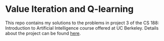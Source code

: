 # Value Iteration and Q-learning
This repo contains my solutions to the problems in project 3 of the CS 188: Introduction to Artificial Intelligence course offered at UC Berkeley. Details about the project can be found [here](https://inst.eecs.berkeley.edu/~cs188/fa18/project3.html#Submission).
